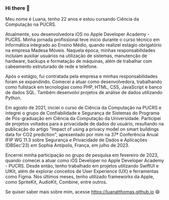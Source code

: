 ### Hi there 👋
  Meu nome é Luana, tenho 22 anos e estou cursando Ciência da Computação na PUCRS.
  
  Atualmente, sou desenvolvedora iOS no Apple Developer Academy - PUCRS. Minha jornada profissional teve início durante o curso técnico em Informática integrado ao Ensino Médio, quando realizei estágio obrigatório na empresa Madesa Móveis. Naquela época, minhas responsabilidades incluíam auxiliar usuários na utilização de sistemas, manutenção de hardware, backups e formatação de máquinas, além de trabalhar com cabeamento estruturado de rede e telefone.
  
  Após o estágio, fui contratada pela empresa e minhas responsabilidades foram se expandindo. Comecei a atuar como desenvolvedora, trabalhando como fullstack em tecnologias como PHP, HTML, CSS, JavaScript e banco de dados SQL. Também desenvolvi projetos de análise de dados utilizando Python.
  
  Em agosto de 2021, iniciei o curso de Ciência da Computação na PUCRS e integrei o grupo de Confiabilidade e Segurança de Sistemas do Programa de Pós-graduação em Ciência da Computação da Universidade. Participei de projetos voltados para a privacidade de dados do usuário, resultando na publicação do artigo "Impact of using a privacy model on smart buildings data for CO2 prediction", apresentado por mim na 37ª Conferência Anual IFIP WG 11.3 sobre Segurança e Privacidade de Dados e Aplicações (DBSec'23) em Sophia Antipolis, França, em julho de 2023.
  
  Encerrei minha participação no grupo de pesquisa em fevereiro de 2023, quando comecei a atuar como iOS Developer no Apple Developer Academy - PUCRS. Desde então, tenho trabalhado em projetos utilizando SwiftUI e UIKit, além de explorar conceitos de User Experience (UX) e ferramentas como Figma. Nos últimos meses, tenho utilizado frameworks da Apple, como SpriteKit, AudioKit, Combine, entre outros.

  Se quiser saber mais sobre mim, acesse https://luanatthomas.github.io 😄
<!--
**luanatthomas/luanatthomas** is a ✨ _special_ ✨ repository because its `README.md` (this file) appears on your GitHub profile.

Here are some ideas to get you started:

- 🔭 I’m currently working on ...
- 🌱 I’m currently learning ...
- 👯 I’m looking to collaborate on ...
- 🤔 I’m looking for help with ...
- 💬 Ask me about ...
- 📫 How to reach me: ...
- 😄 Pronouns: ...
- ⚡ Fun fact: ...
-->
